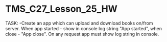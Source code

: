 # TMS_C27_Lesson_25_HW

TASK:
-Create an app which can upload and download books on/from server. When app started - show in console log string "App started",
when close - "App close". On any request app must show log string in console.
